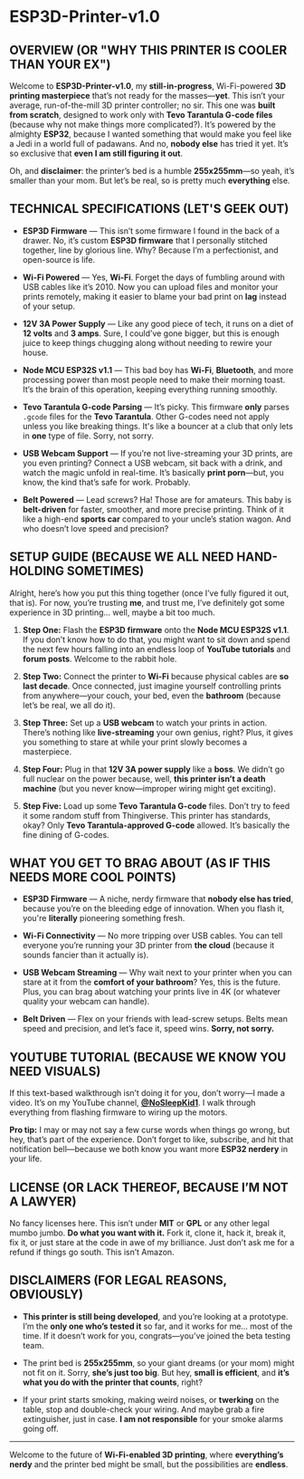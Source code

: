 # ESP3D-Printer-v1.0

## OVERVIEW (OR "WHY THIS PRINTER IS COOLER THAN YOUR EX")
Welcome to **ESP3D-Printer-v1.0**, my **still-in-progress**, Wi-Fi-powered **3D printing masterpiece** that’s not ready for the masses—**yet**. This isn’t your average, run-of-the-mill 3D printer controller; no sir. This one was **built from scratch**, designed to work only with **Tevo Tarantula G-code files** (because why not make things more complicated?). It’s powered by the almighty **ESP32**, because I wanted something that would make you feel like a Jedi in a world full of padawans. And no, **nobody else** has tried it yet. It’s so exclusive that **even I am still figuring it out**.

Oh, and **disclaimer**: the printer’s bed is a humble **255x255mm**—so yeah, it’s smaller than your mom. But let’s be real, so is pretty much **everything** else.

## TECHNICAL SPECIFICATIONS (LET'S GEEK OUT)
- **ESP3D Firmware** — This isn’t some firmware I found in the back of a drawer. No, it’s custom **ESP3D firmware** that I personally stitched together, line by glorious line. Why? Because I’m a perfectionist, and open-source is life.
  
- **Wi-Fi Powered** — Yes, **Wi-Fi**. Forget the days of fumbling around with USB cables like it’s 2010. Now you can upload files and monitor your prints remotely, making it easier to blame your bad print on **lag** instead of your setup.
  
- **12V 3A Power Supply** — Like any good piece of tech, it runs on a diet of **12 volts** and **3 amps**. Sure, I could’ve gone bigger, but this is enough juice to keep things chugging along without needing to rewire your house.
  
- **Node MCU ESP32S v1.1** — This bad boy has **Wi-Fi**, **Bluetooth**, and more processing power than most people need to make their morning toast. It’s the brain of this operation, keeping everything running smoothly.
  
- **Tevo Tarantula G-code Parsing** — It’s picky. This firmware **only** parses `.gcode` files for the **Tevo Tarantula**. Other G-codes need not apply unless you like breaking things. It's like a bouncer at a club that only lets in **one** type of file. Sorry, not sorry.
  
- **USB Webcam Support** — If you’re not live-streaming your 3D prints, are you even printing? Connect a USB webcam, sit back with a drink, and watch the magic unfold in real-time. It’s basically **print porn**—but, you know, the kind that’s safe for work. Probably.

- **Belt Powered** — Lead screws? Ha! Those are for amateurs. This baby is **belt-driven** for faster, smoother, and more precise printing. Think of it like a high-end **sports car** compared to your uncle’s station wagon. And who doesn’t love speed and precision?

## SETUP GUIDE (BECAUSE WE ALL NEED HAND-HOLDING SOMETIMES)
Alright, here’s how you put this thing together (once I’ve fully figured it out, that is). For now, you’re trusting **me**, and trust me, I’ve definitely got some experience in 3D printing… well, maybe a bit too much.

1. **Step One:** Flash the **ESP3D firmware** onto the **Node MCU ESP32S v1.1**. If you don’t know how to do that, you might want to sit down and spend the next few hours falling into an endless loop of **YouTube tutorials** and **forum posts**. Welcome to the rabbit hole.
   
2. **Step Two:** Connect the printer to **Wi-Fi** because physical cables are **so last decade**. Once connected, just imagine yourself controlling prints from anywhere—your couch, your bed, even the **bathroom** (because let’s be real, we all do it).
   
3. **Step Three:** Set up a **USB webcam** to watch your prints in action. There’s nothing like **live-streaming** your own genius, right? Plus, it gives you something to stare at while your print slowly becomes a masterpiece.
   
4. **Step Four:** Plug in that **12V 3A power supply** like a **boss**. We didn’t go full nuclear on the power because, well, **this printer isn’t a death machine** (but you never know—improper wiring might get exciting).
   
5. **Step Five:** Load up some **Tevo Tarantula G-code** files. Don’t try to feed it some random stuff from Thingiverse. This printer has standards, okay? Only **Tevo Tarantula-approved G-code** allowed. It’s basically the fine dining of G-codes.

## WHAT YOU GET TO BRAG ABOUT (AS IF THIS NEEDS MORE COOL POINTS)
- **ESP3D Firmware** — A niche, nerdy firmware that **nobody else has tried**, because you’re on the bleeding edge of innovation. When you flash it, you're **literally** pioneering something fresh.
  
- **Wi-Fi Connectivity** — No more tripping over USB cables. You can tell everyone you’re running your 3D printer from **the cloud** (because it sounds fancier than it actually is).
  
- **USB Webcam Streaming** — Why wait next to your printer when you can stare at it from the **comfort of your bathroom**? Yes, this is the future. Plus, you can brag about watching your prints live in 4K (or whatever quality your webcam can handle).
  
- **Belt Driven** — Flex on your friends with lead-screw setups. Belts mean speed and precision, and let’s face it, speed wins. **Sorry, not sorry.**

## YOUTUBE TUTORIAL (BECAUSE WE KNOW YOU NEED VISUALS)
If this text-based walkthrough isn’t doing it for you, don’t worry—I made a video. It’s on my YouTube channel, **[@NoSleepKid1](https://www.youtube.com/@NoSleepKid1)**. I walk through everything from flashing firmware to wiring up the motors. 

**Pro tip:** I may or may not say a few curse words when things go wrong, but hey, that’s part of the experience. Don’t forget to like, subscribe, and hit that notification bell—because we both know you want more **ESP32 nerdery** in your life.

## LICENSE (OR LACK THEREOF, BECAUSE I’M NOT A LAWYER)
No fancy licenses here. This isn’t under **MIT** or **GPL** or any other legal mumbo jumbo. **Do what you want with it.** Fork it, clone it, hack it, break it, fix it, or just stare at the code in awe of my brilliance. Just don’t ask me for a refund if things go south. This isn’t Amazon.

## DISCLAIMERS (FOR LEGAL REASONS, OBVIOUSLY)
- **This printer is still being developed**, and you’re looking at a prototype. I’m the **only one who’s tested it** so far, and it works for me… most of the time. If it doesn’t work for you, congrats—you’ve joined the beta testing team.
  
- The print bed is **255x255mm**, so your giant dreams (or your mom) might not fit on it. Sorry, **she’s just too big**. But hey, **small is efficient**, and **it’s what you do with the printer that counts**, right?
  
- If your print starts smoking, making weird noises, or **twerking** on the table, stop and double-check your wiring. And maybe grab a fire extinguisher, just in case. **I am not responsible** for your smoke alarms going off.

---

Welcome to the future of **Wi-Fi-enabled 3D printing**, where **everything’s nerdy** and the printer bed might be small, but the possibilities are **endless**.
